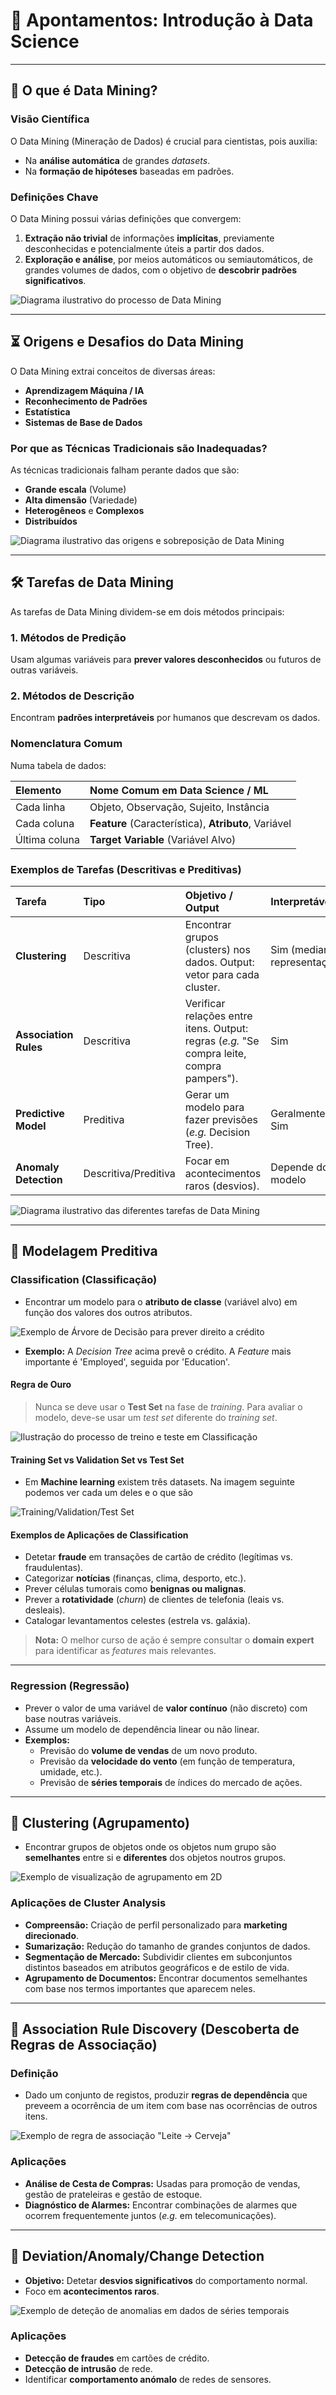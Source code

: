 # 🚀 Apontamentos: Introdução à Data Science

---

## 🔬 O que é Data Mining?

### Visão Científica

O Data Mining (Mineração de Dados) é crucial para cientistas, pois auxilia:

* Na **análise automática** de grandes *datasets*.
* Na **formação de hipóteses** baseadas em padrões.

### Definições Chave

O Data Mining possui várias definições que convergem:

1.  **Extração não trivial** de informações **implícitas**, previamente desconhecidas e potencialmente úteis a partir dos dados.
2.  **Exploração e análise**, por meios automáticos ou semiautomáticos, de grandes volumes de dados, com o objetivo de **descobrir padrões significativos**.

![Diagrama ilustrativo do processo de Data Mining](img/image.png)

---

## ⏳ Origens e Desafios do Data Mining

O Data Mining extrai conceitos de diversas áreas:

* **Aprendizagem Máquina / IA**
* **Reconhecimento de Padrões**
* **Estatística**
* **Sistemas de Base de Dados**

### Por que as Técnicas Tradicionais são Inadequadas?

As técnicas tradicionais falham perante dados que são:

* **Grande escala** (Volume)
* **Alta dimensão** (Variedade)
* **Heterogêneos** e **Complexos**
* **Distribuídos**

![Diagrama ilustrativo das origens e sobreposição de Data Mining](img/image-1.png)

---

## 🛠️ Tarefas de Data Mining

As tarefas de Data Mining dividem-se em dois métodos principais:

### 1. Métodos de Predição
Usam algumas variáveis para **prever valores desconhecidos** ou futuros de outras variáveis.

### 2. Métodos de Descrição
Encontram **padrões interpretáveis** por humanos que descrevam os dados.

### Nomenclatura Comum

Numa tabela de dados:

| Elemento | Nome Comum em Data Science / ML |
| :--- | :--- |
| Cada linha | Objeto, Observação, Sujeito, Instância |
| Cada coluna | **Feature** (Característica), **Atributo**, Variável |
| Última coluna | **Target Variable** (Variável Alvo) |

### Exemplos de Tarefas (Descritivas e Preditivas)

| Tarefa | Tipo | Objetivo / Output | Interpretável? |
| :--- | :--- | :--- | :--- |
| **Clustering** | Descritiva | Encontrar grupos (clusters) nos dados. Output: vetor para cada cluster. | Sim (mediante representação) |
| **Association Rules** | Descritiva | Verificar relações entre itens. Output: regras (*e.g.* "Se compra leite, compra pampers"). | Sim |
| **Predictive Model** | Preditiva | Gerar um modelo para fazer previsões (*e.g.* Decision Tree). | Geralmente Sim |
| **Anomaly Detection** | Descritiva/Preditiva | Focar em acontecimentos raros (desvios). | Depende do modelo |

![Diagrama ilustrativo das diferentes tarefas de Data Mining](img/image-2.png)

---

## 🎯 Modelagem Preditiva

### Classification (Classificação)

* Encontrar um modelo para o **atributo de classe** (variável alvo) em função dos valores dos outros atributos.

![Exemplo de Árvore de Decisão para prever direito a crédito](img/image-3.png)

* **Exemplo:** A *Decision Tree* acima prevê o crédito. A *Feature* mais importante é 'Employed', seguida por 'Education'.

#### Regra de Ouro
> Nunca se deve usar o **Test Set** na fase de *training*. Para avaliar o modelo, deve-se usar um *test set* diferente do *training set*.

![Ilustração do processo de treino e teste em Classificação](img/image-4.png)

#### Training Set vs Validation Set vs Test Set

* Em **Machine learning** existem três datasets. Na imagem seguinte podemos ver cada um deles e o que são 

![Training/Validation/Test Set](img/image-8.png)


#### Exemplos de Aplicações de Classification
* Detetar **fraude** em transações de cartão de crédito (legítimas vs. fraudulentas).
* Categorizar **notícias** (finanças, clima, desporto, etc.).
* Prever células tumorais como **benignas ou malignas**.
* Prever a **rotatividade** (*churn*) de clientes de telefonia (leais vs. desleais).
* Catalogar levantamentos celestes (estrela vs. galáxia).

> **Nota:** O melhor curso de ação é sempre consultar o **domain expert** para identificar as *features* mais relevantes.

---

### Regression (Regressão)

* Prever o valor de uma variável de **valor contínuo** (não discreto) com base noutras variáveis.
* Assume um modelo de dependência linear ou não linear.
* **Exemplos:**
    * Previsão do **volume de vendas** de um novo produto.
    * Previsão da **velocidade do vento** (em função de temperatura, umidade, etc.).
    * Previsão de **séries temporais** de índices do mercado de ações.

---

## 🧩 Clustering (Agrupamento)

* Encontrar grupos de objetos onde os objetos num grupo são **semelhantes** entre si e **diferentes** dos objetos noutros grupos.

![Exemplo de visualização de agrupamento em 2D](img/image-5.png)

### Aplicações de Cluster Analysis
* **Compreensão:** Criação de perfil personalizado para **marketing direcionado**.
* **Sumarização:** Redução do tamanho de grandes conjuntos de dados.
* **Segmentação de Mercado:** Subdividir clientes em subconjuntos distintos baseados em atributos geográficos e de estilo de vida.
* **Agrupamento de Documentos:** Encontrar documentos semelhantes com base nos termos importantes que aparecem neles.

---

## 🔗 Association Rule Discovery (Descoberta de Regras de Associação)

### Definição
* Dado um conjunto de registos, produzir **regras de dependência** que preveem a ocorrência de um item com base nas ocorrências de outros itens.

![Exemplo de regra de associação "Leite -> Cerveja"](img/image-6.png)

### Aplicações
* **Análise de Cesta de Compras:** Usadas para promoção de vendas, gestão de prateleiras e gestão de estoque.
* **Diagnóstico de Alarmes:** Encontrar combinações de alarmes que ocorrem frequentemente juntos (*e.g.* em telecomunicações).

---

## 🚨 Deviation/Anomaly/Change Detection

* **Objetivo:** Detetar **desvios significativos** do comportamento normal.
* Foco em **acontecimentos raros**.

![Exemplo de deteção de anomalias em dados de séries temporais](img/image-7.png)

### Aplicações
* **Detecção de fraudes** em cartões de crédito.
* **Detecção de intrusão** de rede.
* Identificar **comportamento anómalo** de redes de sensores.